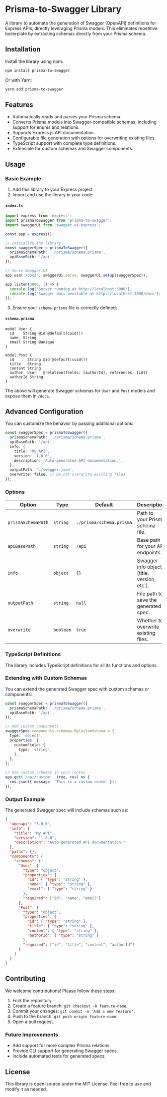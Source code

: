 
# Prisma-to-Swagger Library

A library to automate the generation of Swagger (OpenAPI) definitions for Express APIs, directly leveraging Prisma models. This eliminates repetitive boilerplate by extracting schemas directly from your Prisma schema.

## Installation

Install the library using npm:

```bash
npm install prisma-to-swagger
```

Or with Yarn:

```bash
yarn add prisma-to-swagger
```

## Features

- Automatically reads and parses your Prisma schema.
- Converts Prisma models into Swagger-compatible schemas, including support for enums and relations.
- Supports Express.js API documentation.
- Configurable file generation with options for overwriting existing files.
- TypeScript support with complete type definitions.
- Extensible for custom schemas and Swagger components.

## Usage

### Basic Example

1. Add this library to your Express project.
2. Import and use the library in your code:

#### `index.ts`

```typescript
import express from 'express';
import prismaToSwagger from 'prisma-to-swagger';
import swaggerUi from 'swagger-ui-express';

const app = express();

// Initialize the library
const swaggerSpec = prismaToSwagger({
  prismaSchemaPath: './prisma/schema.prisma',
  apiBasePath: '/api',
});

// Serve Swagger UI
app.use('/docs', swaggerUi.serve, swaggerUi.setup(swaggerSpec));

app.listen(3000, () => {
  console.log('Server running at http://localhost:3000');
  console.log('Swagger docs available at http://localhost:3000/docs');
});
```

3. Ensure your `schema.prisma` file is correctly defined:

#### `schema.prisma`

```prisma
model User {
  id    String @id @default(cuid())
  name  String
  email String @unique
}

model Post {
  id      String @id @default(cuid())
  title   String
  content String
  author  User   @relation(fields: [authorId], references: [id])
  authorId String
}
```

The above will generate Swagger schemas for `User` and `Post` models and expose them in `/docs`.

## Advanced Configuration

You can customize the behavior by passing additional options:

```typescript
const swaggerSpec = prismaToSwagger({
  prismaSchemaPath: './prisma/schema.prisma',
  apiBasePath: '/api',
  info: {
    title: 'My API',
    version: '1.0.0',
    description: 'Auto-generated API documentation.',
  },
  outputPath: './swagger.json',
  overwrite: false, // Do not overwrite existing files
});
```

### Options

| Option              | Type              | Default               | Description                                |
|---------------------|-------------------|-----------------------|--------------------------------------------|
| `prismaSchemaPath`  | `string`          | `./prisma/schema.prisma` | Path to your Prisma schema file.         |
| `apiBasePath`       | `string`          | `/api`                | Base path for your API endpoints.         |
| `info`              | `object`          | `{}`                  | Swagger info object (title, version, etc.). |
| `outputPath`        | `string`          | `null`                | File path to save the generated spec.     |
| `overwrite`         | `boolean`         | `true`                | Whether to overwrite existing files.      |

### TypeScript Definitions

The library includes TypeScript definitions for all its functions and options.

### Extending with Custom Schemas

You can extend the generated Swagger spec with custom schemas or components:

```typescript
const swaggerSpec = prismaToSwagger({
  prismaSchemaPath: './prisma/schema.prisma',
  apiBasePath: '/api',
});

// Add custom components
swaggerSpec.components.schemas.MyCustomSchema = {
  type: 'object',
  properties: {
    customField: {
      type: 'string',
    },
  },
};

// Use custom schemas in your routes
app.get('/api/custom', (req, res) => {
  res.json({ message: 'This is a custom route' });
});
```

### Output Example

The generated Swagger spec will include schemas such as:

```json
{
  "openapi": "3.0.0",
  "info": {
    "title": "My API",
    "version": "1.0.0",
    "description": "Auto-generated API documentation."
  },
  "paths": {},
  "components": {
    "schemas": {
      "User": {
        "type": "object",
        "properties": {
          "id": { "type": "string" },
          "name": { "type": "string" },
          "email": { "type": "string" }
        },
        "required": ["id", "name", "email"]
      },
      "Post": {
        "type": "object",
        "properties": {
          "id": { "type": "string" },
          "title": { "type": "string" },
          "content": { "type": "string" },
          "authorId": { "type": "string" }
        },
        "required": ["id", "title", "content", "authorId"]
      }
    }
  }
}
```

## Contributing

We welcome contributions! Please follow these steps:

1. Fork the repository.
2. Create a feature branch: `git checkout -b feature-name`.
3. Commit your changes: `git commit -m 'Add a new feature'`.
4. Push to the branch: `git push origin feature-name`.
5. Open a pull request.

### Future Improvements

- Add support for more complex Prisma relations.
- Provide CLI support for generating Swagger specs.
- Include automated tests for generated specs.

## License

This library is open-source under the MIT License. Feel free to use and modify it as needed.
